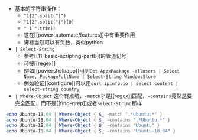 - 基本的字符串操作：
  - `"1|2".split("|")`
  - `"1|2".split("|")[0]`
  - `" 1 ".trim()`
  - 这在[[power-automate/features]]中有重要作用
  - 脚标当然可以有负数，类似python
- `| Select-String`
  - 参考[[11-basic-scripting-partB]]的管道记号
  - 可搜[[regex]]
  - 例如[[powershell/app]]用到`Get-AppxPackage -allusers | Select Name, PackageFullName | Select-String WindowsStore`
  - 例如验证[[configure]]可以用`curl ipinfo.io | select content | select-string country`
- `| Where-Object`
这个有点坑，`-match`才是[[regex]]匹配，`-contains`竟然是要完全匹配，而不是[[find-grep]]或者`Select-String`那样
```powershell
echo Ubuntu-18.04 | Where-Object { $_ -match ".*Ubuntu.*" }
echo Ubuntu-18.04 | Where-Object { $_ -contains ".*Ubuntu.*" }
echo Ubuntu-18.04 | Where-Object { $_ -contains "Ubuntu" }    
echo Ubuntu-18.04 | Where-Object { $_ -contains "Ubuntu-18.04" }
```